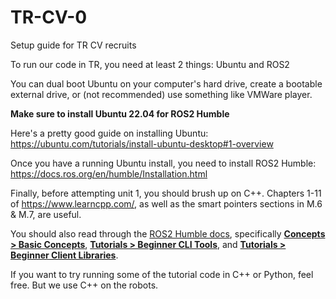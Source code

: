 # TR-CV-0
Setup guide for TR CV recruits

To run our code in TR, you need at least 2 things: Ubuntu and ROS2

You can dual boot Ubuntu on your computer's hard drive, create a bootable external drive, or (not recommended) use something like VMWare player.

**Make sure to install Ubuntu 22.04 for ROS2 Humble**

Here's a pretty good guide on installing Ubuntu: https://ubuntu.com/tutorials/install-ubuntu-desktop#1-overview

Once you have a running Ubuntu install, you need to install ROS2 Humble: https://docs.ros.org/en/humble/Installation.html

Finally, before attempting unit 1, you should brush up on C++. Chapters 1-11 of https://www.learncpp.com/, as well as the smart pointers sections in M.6 & M.7, are useful.

You should also read through the [ROS2 Humble docs](https://docs.ros.org/en/humble), specifically [**Concepts > Basic Concepts**](https://docs.ros.org/en/humble/Concepts/Basic.html), [**Tutorials > Beginner CLI Tools**](https://docs.ros.org/en/humble/Tutorials/Beginner-CLI-Tools.html), and [**Tutorials > Beginner Client Libraries**](https://docs.ros.org/en/humble/Tutorials/Beginner-Client-Libraries.html).

If you want to try running some of the tutorial code in C++ or Python, feel free. But we use C++ on the robots.
